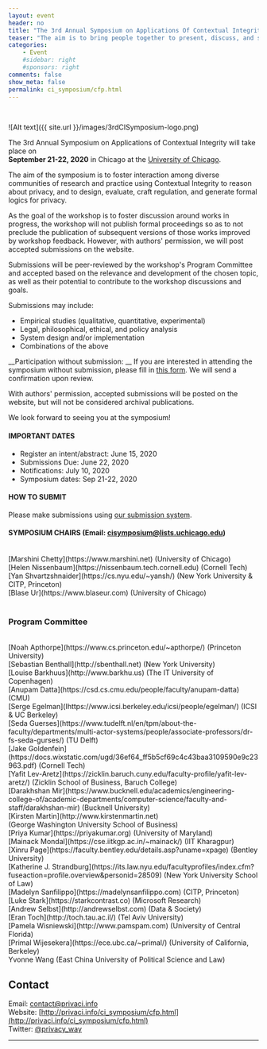 ```yaml
---
layout: event
header: no
title: "The 3rd Annual Symposium on Applications Of Contextual Integrity"
teaser: "The aim is to bring people together to present, discuss, and share ideas based on ongoing and completed projects drawing on CI as their underlying conception of privacy."
categories:
    - Event
    #sidebar: right
    #sponsors: right
comments: false
show_meta: false
permalink: ci_symposium/cfp.html
---
```

<br/>

![Alt text]({{ site.url }}/images/3rdCISymposium-logo.png)


The 3rd Annual Symposium on Applications of Contextual Integrity will take place on <br/><b>September 21-22, 2020</b> in Chicago at the [University of Chicago](https://www.uchicago.edu).

The aim of the symposium is to foster interaction among diverse communities of research and practice using Contextual Integrity to reason about privacy, and to design, evaluate, craft regulation, and generate formal logics for privacy.

As the goal of the workshop is to foster discussion around works in progress, the workshop will not publish formal proceedings so as to not preclude the publication of subsequent versions of those works improved by workshop feedback. However, with authors' permission, we will post accepted submissions on the website.


Submissions will be peer-reviewed by the workshop's Program Committee and accepted based on the relevance and development of the chosen topic, as well as their potential to contribute to the workshop discussions and goals.

Submissions may include:

* Empirical studies (qualitative, quantitative, experimental)
* Legal, philosophical, ethical, and policy analysis
* System design and/or implementation
* Combinations of the above

__Participation without submission: __ If you are interested in attending the symposium without submission, please fill in [this form](https://forms.gle/u61i8QTbGxGvYR2Y9). We will send a confirmation upon review. 

 

 With authors' permission, accepted submissions will be posted on the website, but will not be considered archival publications.
 
 We look forward to seeing you at the symposium!

#### IMPORTANT DATES

* Register an intent/abstract: June 15, 2020
* Submissions Due: June 22, 2020
* Notifications: July 10, 2020
* Symposium dates: Sep 21-22, 2020

#### HOW TO SUBMIT

Please make submissions using [our submission system](https://cisymposium.cs.uchicago.edu).

#### SYMPOSIUM CHAIRS (Email:  [cisymposium@lists.uchicago.edu](mailto:cisymposium@lists.uchicago.edu))
<br/>
[Marshini Chetty](https://www.marshini.net) (University of Chicago) <br/>
[Helen Nissenbaum](https://nissenbaum.tech.cornell.edu) (Cornell Tech) <br/>
[Yan Shvartzshnaider](https://cs.nyu.edu/~yansh/) (New York University & CITP, Princeton) <br/>
[Blase Ur](https://www.blaseur.com) (University of Chicago) <br/>
<br/>

### Program Committee
<br/>
[Noah Apthorpe](https://www.cs.princeton.edu/~apthorpe/) (Princeton University)<br/>
[Sebastian Benthall](http://sbenthall.net) (New York University)<br/>
[Louise Barkhuus](http://www.barkhu.us) (The IT University of Copenhagen)<br/>
[Anupam Datta](https://csd.cs.cmu.edu/people/faculty/anupam-datta) (CMU)<br/>
[Serge Egelman](Ihttps://www.icsi.berkeley.edu/icsi/people/egelman/) (ICSI & UC Berkeley)<br/>
[Seda Guerses](https://www.tudelft.nl/en/tpm/about-the-faculty/departments/multi-actor-systems/people/associate-professors/dr-fs-seda-gurses/) (TU Delft)<br/>
[Jake Goldenfein](https://docs.wixstatic.com/ugd/36ef64_ff5b5cf69c4c43baa3109590e9c23963.pdf) (Cornell Tech)<br />
[Yafit Lev-Aretz](https://zicklin.baruch.cuny.edu/faculty-profile/yafit-lev-aretz/) (Zicklin School of Business, Baruch College)<br/>
[Darakhshan Mir](https://www.bucknell.edu/academics/engineering-college-of/academic-departments/computer-science/faculty-and-staff/darakhshan-mir) (Bucknell University)<br/>
[Kirsten Martin](http://www.kirstenmartin.net) (<nobr>George Washington University School of Business)</nobr><br />
[Priya Kumar](https://priyakumar.org) (University of Maryland)<br />
[Mainack Mondal](https://cse.iitkgp.ac.in/~mainack/) (IIT Kharagpur)<br />
[Xinru Page](https://faculty.bentley.edu/details.asp?uname=xpage) (Bentley University)<br/>
[Katherine J. Strandburg](https://its.law.nyu.edu/facultyprofiles/index.cfm?fuseaction=profile.overview&personid=28509) (New York University School of Law)<br/>
[Madelyn Sanfilippo](https://madelynsanfilippo.com) (CITP, Princeton)<br/>
[Luke Stark](https://starkcontrast.co) (Microsoft Research)<br/>
[Andrew Selbst](http://andrewselbst.com) (Data & Society)<br/>
[Eran Toch](http://toch.tau.ac.il/) (Tel Aviv University)<br/>
[Pamela Wisniewski](http://www.pamspam.com) (University of Central Florida)<br/>
[Primal Wijesekera](https://ece.ubc.ca/~primal/) (University of California, Berkeley)<br/> 
Yvonne Wang (East China University of Political Science and Law)


## Contact

Email: [contact@privaci.info](mailto:contact@privaci.info)
<br/>
Website: [http://privaci.info/ci_symposium/cfp.html](http://privaci.info/ci_symposium/cfp.html)<br/>
Twitter: [@privacy_way](https://twitter.com/privaci_way)





<hr/>
